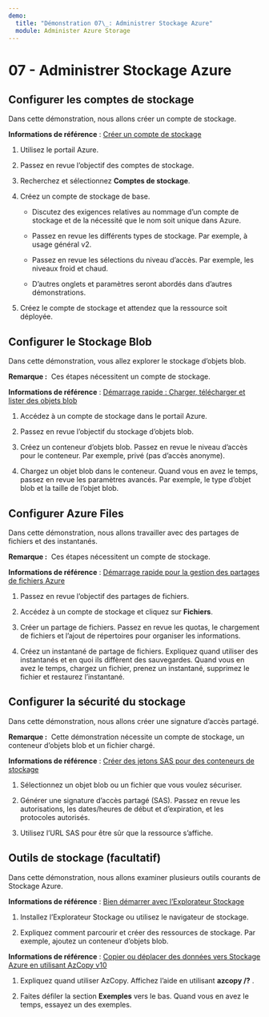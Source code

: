 ```yaml
---
demo:
  title: "Démonstration 07\_: Administrer Stockage Azure"
  module: Administer Azure Storage
---
```



# 07 - Administrer Stockage Azure

## Configurer les comptes de stockage

Dans cette démonstration, nous allons créer un compte de stockage.

**Informations de référence** : [Créer un compte de stockage](https://docs.microsoft.com/azure/storage/common/storage-account-create?tabs=azure-portal)

1. Utilisez le portail Azure.

1. Passez en revue l’objectif des comptes de stockage. 
   
1. Recherchez et sélectionnez **Comptes de stockage**. 
 
1. Créez un compte de stockage de base. 

    - Discutez des exigences relatives au nommage d’un compte de stockage et de la nécessité que le nom soit unique dans Azure. 

    - Passez en revue les différents types de stockage. Par exemple, à usage général v2. 

    - Passez en revue les sélections du niveau d’accès. Par exemple, les niveaux froid et chaud. 

    - D’autres onglets et paramètres seront abordés dans d’autres démonstrations. 

1. Créez le compte de stockage et attendez que la ressource soit déployée. 


## Configurer le Stockage Blob

Dans cette démonstration, vous allez explorer le stockage d’objets blob.

**Remarque :**  Ces étapes nécessitent un compte de stockage.

**Informations de référence** : [Démarrage rapide : Charger, télécharger et lister des objets blob](https://docs.microsoft.com/azure/storage/blobs/storage-quickstart-blobs-portal)

1. Accédez à un compte de stockage dans le portail Azure.

1. Passez en revue l’objectif du stockage d’objets blob. 

1. Créez un conteneur d’objets blob. Passez en revue le niveau d’accès pour le conteneur. Par exemple, privé (pas d’accès anonyme). 

1. Chargez un objet blob dans le conteneur. Quand vous en avez le temps, passez en revue les paramètres avancés. Par exemple, le type d’objet blob et la taille de l’objet blob. 

## Configurer Azure Files 

Dans cette démonstration, nous allons travailler avec des partages de fichiers et des instantanés.

**Remarque :**  Ces étapes nécessitent un compte de stockage.

**Informations de référence** : [Démarrage rapide pour la gestion des partages de fichiers Azure](https://docs.microsoft.com/azure/storage/files/storage-how-to-use-files-portal?tabs=azure-portal)

1. Passez en revue l’objectif des partages de fichiers. 

1. Accédez à un compte de stockage et cliquez sur **Fichiers**.

1. Créer un partage de fichiers. Passez en revue les quotas, le chargement de fichiers et l’ajout de répertoires pour organiser les informations. 

1. Créez un instantané de partage de fichiers. Expliquez quand utiliser des instantanés et en quoi ils diffèrent des sauvegardes. Quand vous en avez le temps, chargez un fichier, prenez un instantané, supprimez le fichier et restaurez l’instantané. 


## Configurer la sécurité du stockage

Dans cette démonstration, nous allons créer une signature d’accès partagé.

**Remarque :**  Cette démonstration nécessite un compte de stockage, un conteneur d’objets blob et un fichier chargé.

**Informations de référence** : [Créer des jetons SAS pour des conteneurs de stockage](https://learn.microsoft.com/azure/applied-ai-services/form-recognizer/create-sas-tokens?source=recommendations&view=form-recog-3.0.0)

1. Sélectionnez un objet blob ou un fichier que vous voulez sécuriser. 

1. Générer une signature d’accès partagé (SAS). Passez en revue les autorisations, les dates/heures de début et d’expiration, et les protocoles autorisés.

1. Utilisez l’URL SAS pour être sûr que la ressource s’affiche. 


## Outils de stockage (facultatif)

Dans cette démonstration, nous allons examiner plusieurs outils courants de Stockage Azure. 

**Informations de référence** : [Bien démarrer avec l’Explorateur Stockage](https://docs.microsoft.com/azure/vs-azure-tools-storage-manage-with-storage-explorer?tabs=windows)

1. Installez l’Explorateur Stockage ou utilisez le navigateur de stockage.

1. Expliquez comment parcourir et créer des ressources de stockage. Par exemple, ajoutez un conteneur d’objets blob. 

**Informations de référence** : [Copier ou déplacer des données vers Stockage Azure en utilisant AzCopy v10](https://docs.microsoft.com/azure/storage/common/storage-use-azcopy-v10?toc=/azure/storage/files/toc.json)

1. Expliquez quand utiliser AzCopy. Affichez l’aide en utilisant **azcopy /?** .

1. Faites défiler la section **Exemples** vers le bas. Quand vous en avez le temps, essayez un des exemples. 
    



